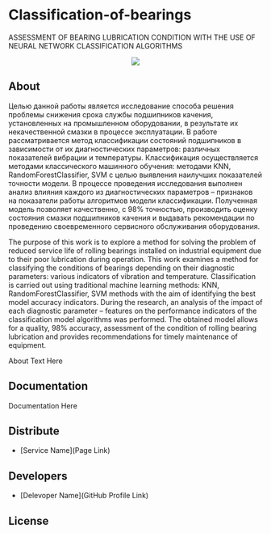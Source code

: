 # Classification-of-bearings
ASSESSMENT OF BEARING LUBRICATION CONDITION WITH THE USE OF NEURAL NETWORK CLASSIFICATION ALGORITHMS
<p align="center">
      <img src="[https://github.com/PavelKrinitsin/Classification-of-bearings/blob/main/1.jpg)">
</p>

## About
Целью данной работы является исследование способа решения проблемы снижения срока службы подшипников качения, установленных на промышленном оборудовании, в результате их некачественной смазки в процессе эксплуатации. 
В работе рассматривается метод классификации состояний подшипников в зависимости от их диагностических параметров: различных показателей вибрации и температуры. Классификация осуществляется методами классического машинного обучения: методами KNN, RandomForestClassifier, SVM с целью выявления наилучших показателей точности модели. В процессе проведения исследования выполнен анализ влияния каждого из диагностических параметров – признаков на показатели работы алгоритмов модели классификации. Полученная модель позволяет качественно, с 98% точностью, производить оценку состояния смазки подшипников качения и выдавать рекомендации по проведению своевременного сервисного обслуживания оборудования. 


The purpose of this work is to explore a method for solving the problem of reduced service life of rolling bearings installed on industrial equipment due to their poor lubrication during operation. 
This work examines a method for classifying the conditions of bearings depending on their diagnostic parameters: various indicators of vibration and temperature. Classification is carried out using traditional machine learning methods: KNN, RandomForestClassifier, SVM methods with the aim of identifying the best model accuracy indicators. During the research, an analysis of the impact of each diagnostic parameter – features on the performance indicators of the classification model algorithms was performed. The obtained model allows for a quality, 98% accuracy, assessment of the condition of rolling bearing lubrication and provides recommendations for timely maintenance of equipment.


About Text Here

## Documentation

Documentation Here

## Distribute

- [Service Name](Page Link)


## Developers

- [Delevoper Name](GitHub Profile Link)

## License
